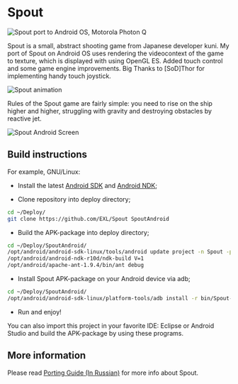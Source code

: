 Spout
=============

![Spout port to Android OS, Motorola Photon Q](https://raw.github.com/EXL/Spout/master/screens/photo_thumb.jpg)

Spout is a small, abstract shooting game from Japanese developer kuni. My port of Spout on Android OS uses rendering the videocontext of the game to texture, which is displayed with using OpenGL ES. Added touch control and some game engine improvements. Big Thanks to [SoD]Thor for implementing handy touch joystick.

![Spout animation](https://raw.github.com/EXL/Spout/master/screens/animation_spout.gif)

Rules of the Spout game are fairly simple: you need to rise on the ship higher and higher, struggling with gravity and destroying obstacles by reactive jet.

![Spout Android Screen](https://raw.github.com/EXL/Spout/master/screens/spout_android.png)

## Build instructions

For example, GNU/Linux:

* Install the latest [Android SDK](https://developer.android.com/sdk/) and [Android NDK](https://developer.android.com/ndk/);

* Clone repository into deploy directory;

```sh
cd ~/Deploy/
git clone https://github.com/EXL/Spout SpoutAndroid
```

* Build the APK-package into deploy directory;

```sh
cd ~/Deploy/SpoutAndroid/
/opt/android/android-sdk-linux/tools/android update project -n Spout -p .
/opt/android/android-ndk-r10d/ndk-build V=1
/opt/android/apache-ant-1.9.4/bin/ant debug
```

* Install Spout APK-package on your Android device via adb;

```sh
cd ~/Deploy/SpoutAndroid/
/opt/android/android-sdk-linux/platform-tools/adb install -r bin/Spout-debug.apk
```

* Run and enjoy!

You can also import this project in your favorite IDE: Eclipse or Android Studio and build the APK-package by using these programs.

## More information

Please read [Porting Guide (In Russian)](http://exlmoto.ru/spout-droid/) for more info about Spout.
